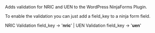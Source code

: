 Adds validation for NRIC and UEN to the WordPress NinjaForms Plugin.

To enable the validation you can just add a field_key to a ninja form field.



NRIC Validation field_key -> '**nric**' | UEN Validation field_key -> '**uen**'

